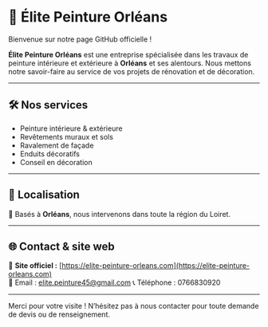 # 🎨 Élite Peinture Orléans

Bienvenue sur notre page GitHub officielle !

**Élite Peinture Orléans** est une entreprise spécialisée dans les travaux de peinture intérieure et extérieure à **Orléans** et ses alentours. Nous mettons notre savoir-faire au service de vos projets de rénovation et de décoration.

---

## 🛠️ Nos services

- Peinture intérieure & extérieure
- Revêtements muraux et sols
- Ravalement de façade
- Enduits décoratifs
- Conseil en décoration

---

## 📍 Localisation

📌 Basés à **Orléans**, nous intervenons dans toute la région du Loiret.

---

## 🌐 Contact & site web

🔗 **Site officiel :** [https://elite-peinture-orleans.com](https://elite-peinture-orleans.com)  
📧 Email : elite.peinture45@gmail.com
📞 Téléphone : 0766830920

---

Merci pour votre visite ! N’hésitez pas à nous contacter pour toute demande de devis ou de renseignement.
